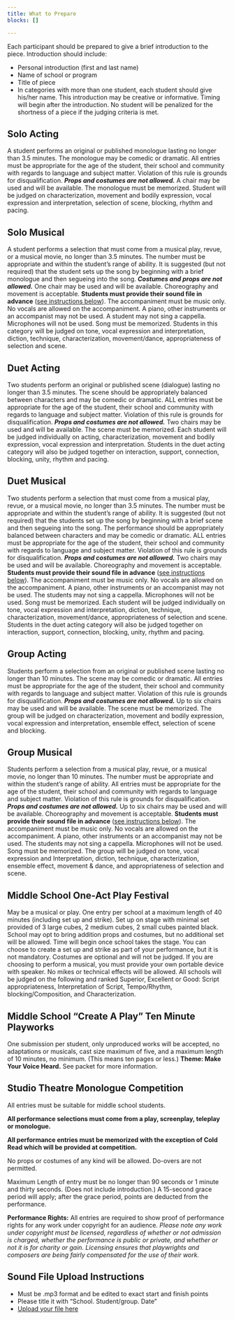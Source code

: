 ```yaml
---
title: What to Prepare
blocks: []

---
```

Each participant should be prepared to give a brief introduction to the piece. Introduction should include:

* Personal introduction (first and last name)
* Name of school or program
* Title of piece
* In categories with more than one student, each student should give his/her name. This introduction may be creative or informative. Timing will begin after the introduction. No student will be penalized for the shortness of a piece if the judging criteria is met.

## Solo Acting

A student performs an original or published monologue lasting no longer than 3.5 minutes. The monologue may be comedic or dramatic. All entries must be appropriate for the age of the student, their school and community with regards to language and subject matter. Violation of this rule is grounds for disqualification. **_Props and costumes are not allowed._** A chair may be used and will be available. The monologue must be memorized. Student will be judged on characterization, movement and bodily expression, vocal expression and interpretation, selection of scene, blocking, rhythm and pacing.

## Solo Musical

A student performs a selection that must come from a musical play, revue, or a musical movie, no longer than 3.5 minutes. The number must be appropriate and within the student’s range of ability. It is suggested (but not required) that the student sets up the song by beginning with a brief monologue and then segueing into the song. **_Costumes and props are not allowed._** One chair may be used and will be available. Choreography and movement is acceptable. **Students must provide their sound file in advance** ([see instructions below](#sound-file-upload-instructions)). The accompaniment must be music only. No vocals are allowed on the accompaniment. A piano, other instruments or an accompanist may not be used. A student may not sing a cappella. Microphones will not be used. Song must be memorized. Students in this category will be judged on tone, vocal expression and interpretation, diction, technique, characterization, movement/dance, appropriateness of selection and scene.

## Duet Acting

Two students perform an original or published scene (dialogue) lasting no longer than 3.5 minutes. The scene should be appropriately balanced between characters and may be comedic or dramatic. ALL entries must be appropriate for the age of the student, their school and community with regards to language and subject matter. Violation of this rule is grounds for disqualification. **_Props and costumes are not allowed._** Two chairs may be used and will be available. The scene must be memorized. Each student will be judged individually on acting, characterization, movement and bodily expression, vocal expression and interpretation. Students in the duet acting category will also be judged together on interaction, support, connection, blocking, unity, rhythm and pacing.

## Duet Musical

Two students perform a selection that must come from a musical play, revue, or a musical movie, no longer than 3.5 minutes. The number must be appropriate and within the student’s range of ability. It is suggested (but not required) that the students set up the song by beginning with a brief scene and then segueing into the song. The performance should be appropriately balanced between characters and may be comedic or dramatic. ALL entries must be appropriate for the age of the student, their school and community with regards to language and subject matter. Violation of this rule is grounds for disqualification. **_Props and costumes are not allowed._** Two chairs may be used and will be available. Choreography and movement is acceptable. **Students must provide their sound file in advance** ([see instructions below](#sound-file-upload-instructions)). The accompaniment must be music only. No vocals are allowed on the accompaniment. A piano, other instruments or an accompanist may not be used. The students may not sing a cappella. Microphones will not be used. Song must be memorized. Each student will be judged individually on tone, vocal expression and interpretation, diction, technique, characterization, movement/dance, appropriateness of selection and scene. Students in the duet acting category will also be judged together on interaction, support, connection, blocking, unity, rhythm and pacing.

## Group Acting 

Students perform a selection from an original or published scene lasting no longer than 10 minutes. The scene may be comedic or dramatic. All entries must be appropriate for the age of the student, their school and community with regards to language and subject matter. Violation of this rule is grounds for disqualification. **_Props and costumes are not allowed._** Up to six chairs may be used and will be available. The scene must be memorized. The group will be judged on characterization, movement and bodily expression, vocal expression and interpretation, ensemble effect, selection of scene and blocking.

## Group Musical

Students perform a selection from a musical play, revue, or a musical movie, no longer than 10 minutes. The number must be appropriate and within the student’s range of ability. All entries must be appropriate for the age of the student, their school and community with regards to language and subject matter. Violation of this rule is grounds for disqualification. **_Props and costumes are not allowed._** Up to six chairs may be used and will be available. Choreography and movement is acceptable. **Students must provide their sound file in advance** ([see instructions below](#sound-file-upload-instructions)). The accompaniment must be music only. No vocals are allowed on the accompaniment. A piano, other instruments or an accompanist may not be used. The students may not sing a cappella. Microphones will not be used. Song must be memorized. The group will be judged on tone, vocal expression and Interpretation, diction, technique, characterization, ensemble effect, movement & dance, and appropriateness of selection and scene.

## Middle School One-Act Play Festival

May be a musical or play. One entry per school at a maximum length of 40 minutes (including set up and strike). Set up on stage with minimal set provided of 3 large cubes, 2 medium cubes, 2 small cubes painted black. School may opt to bring addition props and costumes, but no additional set will be allowed. Time will begin once school takes the stage. You can choose to create a set up and strike as part of your performance, but it is not mandatory. Costumes are optional and will not be judged. If you are choosing to perform a musical, you must provide your own portable device with speaker. No mikes or technical effects will be allowed. All schools will be judged on the following and ranked Superior, Excellent or Good: Script appropriateness, Interpretation of Script, Tempo/Rhythm, blocking/Composition, and Characterization.

## Middle School “Create A Play” Ten Minute Playworks

One submission per student, only unproduced works will be accepted, no adaptations or musicals, cast size maximum of five, and a maximum length of 10 minutes, no minimum. (This means ten pages or less.) **Theme: Make Your Voice Heard.** See packet for more information.

## Studio Theatre Monologue Competition

All entries must be suitable for middle school students. 

**All performance selections must come from a play, screenplay, teleplay or monologue.**

**All performance entries must be memorized with the exception of Cold Read which will be provided at competition.**

No props or costumes of any kind will be allowed. Do-overs are not permitted.

Maximum Length of entry must be no longer than 90 seconds or 1 minute and thirty seconds. (Does not include introduction.) A 15-second grace period will apply; after the grace period, points are deducted from the performance.

**Performance Rights:** All entries are required to show proof of performance rights for any work under copyright for an audience. _Please note any work under copyright must be licensed, regardless of whether or not admission is charged, whether the performance is public or private, and whether or not it is for charity or gain. Licensing ensures that playwrights and composers are being fairly compensated for the use of their work._

## Sound File Upload Instructions

* Must be .mp3 format and be edited to exact start and finish points
* Please title it with “School. Student/group. Date”
* [Upload your file here](https://drive.google.com/drive/folders/1A1fXay_RAcddYv3OF0Pgt8oqlpfPmG66 "TFY Festival 2020 Audio Files")